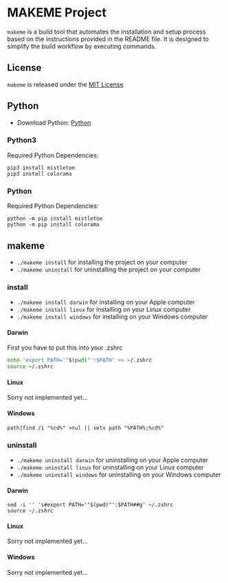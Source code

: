 
# MAKEME Project

`makeme` is a build tool that automates the installation and setup process based on the instructions provided in the README file. It is designed to simplify the build workflow by executing commands.

## License
`makeme` is released under the [MIT License](./LICENSE)

## Python

- Download Python: [Python](https://www.python.org/downloads/)

### Python3
Required Python Dependencies:
```shell
pip3 install mistletoe
pip3 install colorama
```

### Python
Required Python Dependencies:
```shell
python -m pip install mistletoe
python -m pip install colorama
```

## makeme

- `./makeme install` for installing the project on your computer
- `./makeme uninstall` for uninstalling the project on your computer

### install

- `./makeme install darwin` for installing on your Apple computer
- `./makeme install linux` for installing on your Linux computer
- `./makeme install windows` for installing on your Windows computer

#### Darwin

First you have to put this into your .zshrc
```bash
echo 'export PATH='"$(pwd)"':$PATH' >> ~/.zshrc
source ~/.zshrc
```

#### Linux
Sorry not implemented yet...

#### Windows

```batch
path|find /i "%cd%" >nul || setx path "%PATH%;%cd%"
```

### uninstall

- `./makeme uninstall darwin` for uninstalling on your Apple computer
- `./makeme uninstall linux` for uninstalling on your Linux computer
- `./makeme uninstall windows` for uninstalling on your Windows computer

#### Darwin

```shell
sed -i '' 's#export PATH='"$(pwd)"':$PATH##g' ~/.zshrc
source ~/.zshrc
```

#### Linux
Sorry not implemented yet...

#### Windows
Sorry not implemented yet...
